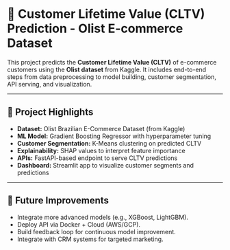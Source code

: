 # 🧮 Customer Lifetime Value (CLTV) Prediction - Olist E-commerce Dataset

This project predicts the **Customer Lifetime Value (CLTV)** of e-commerce customers using the **Olist dataset** from Kaggle. It includes end-to-end steps from data preprocessing to model building, customer segmentation, API serving, and visualization.

---

## 📌 Project Highlights
- **Dataset:** Olist Brazilian E-Commerce Dataset (from Kaggle)
- **ML Model:** Gradient Boosting Regressor with hyperparameter tuning
- **Customer Segmentation:** K-Means clustering on predicted CLTV
- **Explainability:** SHAP values to interpret feature importance
- **APIs:** FastAPI-based endpoint to serve CLTV predictions
- **Dashboard:** Streamlit app to visualize customer segments and predictions

---

## 🔮 Future Improvements
- Integrate more advanced models (e.g., XGBoost, LightGBM).
- Deploy API via Docker + Cloud (AWS/GCP).
- Build feedback loop for continuous model improvement.
- Integrate with CRM systems for targeted marketing.
